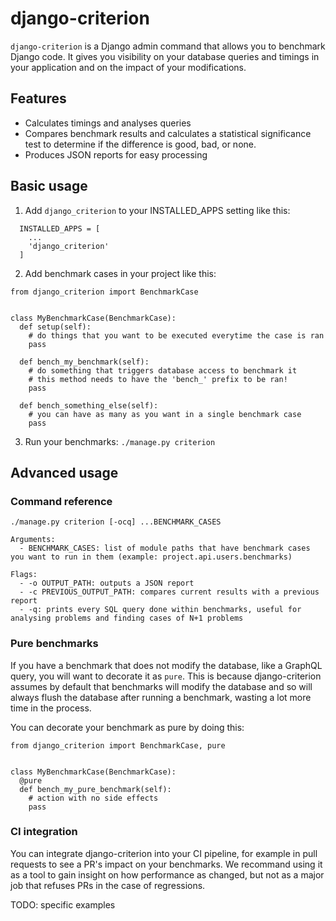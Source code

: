 # django-criterion

`django-criterion` is a Django admin command that allows you to benchmark Django code.
It gives you visibility on your database queries and timings in your application and on the impact of your modifications.


## Features

- Calculates timings and analyses queries
- Compares benchmark results and calculates a statistical significance test to determine if the difference is good, bad, or none.
- Produces JSON reports for easy processing


## Basic usage

1. Add `django_criterion` to your INSTALLED_APPS setting like this:
```
  INSTALLED_APPS = [
    ...
    'django_criterion'
  ]
```

2. Add benchmark cases in your project like this:
```
from django_criterion import BenchmarkCase


class MyBenchmarkCase(BenchmarkCase):
  def setup(self):
    # do things that you want to be executed everytime the case is ran
    pass

  def bench_my_benchmark(self):
    # do something that triggers database access to benchmark it
    # this method needs to have the 'bench_' prefix to be ran!
    pass

  def bench_something_else(self):
    # you can have as many as you want in a single benchmark case
    pass
```

3. Run your benchmarks: `./manage.py criterion`


## Advanced usage

### Command reference
```
./manage.py criterion [-ocq] ...BENCHMARK_CASES

Arguments:
  - BENCHMARK_CASES: list of module paths that have benchmark cases you want to run in them (example: project.api.users.benchmarks)

Flags:
  - -o OUTPUT_PATH: outputs a JSON report
  - -c PREVIOUS_OUTPUT_PATH: compares current results with a previous report
  - -q: prints every SQL query done within benchmarks, useful for analysing problems and finding cases of N+1 problems
```

### Pure benchmarks

If you have a benchmark that does not modify the database, like a GraphQL query, you will want to decorate it as `pure`. This is because django-criterion assumes by default that benchmarks will modify the database and so will always flush the database after running a benchmark, wasting a lot more time in the process.

You can decorate your benchmark as pure by doing this:

```
from django_criterion import BenchmarkCase, pure


class MyBenchmarkCase(BenchmarkCase):
  @pure
  def bench_my_pure_benchmark(self):
    # action with no side effects
    pass
```

### CI integration

You can integrate django-criterion into your CI pipeline, for example in pull requests to see a PR's impact on your benchmarks. We recommand using it as a tool to gain insight on how performance as changed, but not as a major job that refuses PRs in the case of regressions.


TODO: specific examples
